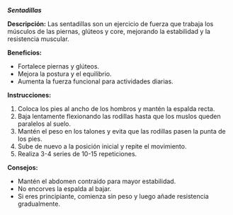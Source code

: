 ***Sentadillas***

**Descripción:**
 Las sentadillas son un ejercicio de fuerza que trabaja los músculos de las piernas, glúteos y core, mejorando la estabilidad y la resistencia muscular.

**Beneficios:**

- Fortalece piernas y glúteos.
- Mejora la postura y el equilibrio.
- Aumenta la fuerza funcional para actividades diarias.

**Instrucciones:**

1. Coloca los pies al ancho de los hombros y mantén la espalda recta.
2. Baja lentamente flexionando las rodillas hasta que los muslos queden paralelos al suelo.
3. Mantén el peso en los talones y evita que las rodillas pasen la punta de los pies.
4. Sube de nuevo a la posición inicial y repite el movimiento.
5. Realiza 3-4 series de 10-15 repeticiones.

**Consejos:**

- Mantén el abdomen contraído para mayor estabilidad.
- No encorves la espalda al bajar.
- Si eres principiante, comienza sin peso y luego añade resistencia gradualmente.